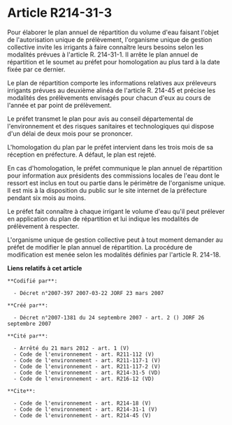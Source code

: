 # Article R214-31-3

Pour élaborer le plan annuel de répartition du volume d'eau faisant l'objet de l'autorisation unique de prélèvement,
l'organisme unique de gestion collective invite les irrigants à faire connaître leurs besoins selon les modalités prévues à
l'article R. 214-31-1. Il arrête le plan annuel de répartition et le soumet au préfet pour homologation au plus tard à la
date fixée par ce dernier. 

Le plan de répartition comporte les informations relatives aux préleveurs irrigants prévues au deuxième alinéa de l'article
R. 214-45 et précise les modalités des prélèvements envisagés pour chacun d'eux au cours de l'année et par point de
prélèvement. 

Le préfet transmet le plan pour avis au conseil départemental de l'environnement et des risques sanitaires et technologiques
qui dispose d'un délai de deux mois pour se prononcer. 

L'homologation du plan par le préfet intervient dans les trois mois de sa réception en préfecture. A défaut, le plan est
rejeté. 

En cas d'homologation, le préfet communique le plan annuel de répartition pour information aux présidents des commissions
locales de l'eau dont le ressort est inclus en tout ou partie dans le périmètre de l'organisme unique. Il est mis à la
disposition du public sur le site internet de la préfecture pendant six mois au moins. 

Le préfet fait connaître à chaque irrigant le volume d'eau qu'il peut prélever en application du plan de répartition et lui
indique les modalités de prélèvement à respecter. 

L'organisme unique de gestion collective peut à tout moment demander au préfet de modifier le plan annuel de répartition. La
procédure de modification est menée selon les modalités définies par l'article R. 214-18.

**Liens relatifs à cet article**

	**Codifié par**:

	  - Décret n°2007-397 2007-03-22 JORF 23 mars 2007

	**Créé par**:

	  - Décret n°2007-1381 du 24 septembre 2007 - art. 2 () JORF 26 septembre 2007

	**Cité par**:

	  - Arrêté du 21 mars 2012 - art. 1 (V)
	  - Code de l'environnement - art. R211-112 (V)
	  - Code de l'environnement - art. R211-117-1 (V)
	  - Code de l'environnement - art. R211-117-2 (V)
	  - Code de l'environnement - art. R214-31-5 (VD)
	  - Code de l'environnement - art. R216-12 (VD)

	**Cite**:

	  - Code de l'environnement - art. R214-18 (V)
	  - Code de l'environnement - art. R214-31-1 (V)
	  - Code de l'environnement - art. R214-45 (V)
